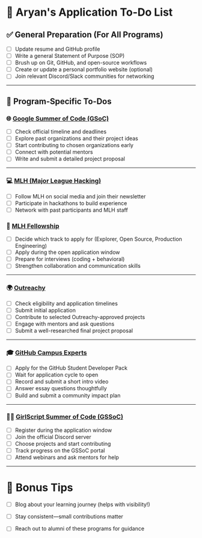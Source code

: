 # 🧠 Aryan's Application To-Do List

## ✅ General Preparation (For All Programs)
- [ ] Update resume and GitHub profile
- [ ] Write a general Statement of Purpose (SOP)
- [ ] Brush up on Git, GitHub, and open-source workflows
- [ ] Create or update a personal portfolio website (optional)
- [ ] Join relevant Discord/Slack communities for networking

---

## 🎯 Program-Specific To-Dos

### 🌐 [Google Summer of Code (GSoC)](https://summerofcode.withgoogle.com/)
- [ ] Check official timeline and deadlines
- [ ] Explore past organizations and their project ideas
- [ ] Start contributing to chosen organizations early
- [ ] Connect with potential mentors
- [ ] Write and submit a detailed project proposal

---

### 💻 [MLH (Major League Hacking)](https://mlh.io/)
- [ ] Follow MLH on social media and join their newsletter
- [ ] Participate in hackathons to build experience
- [ ] Network with past participants and MLH staff

### 🚀 [MLH Fellowship](https://fellowship.mlh.io/)
- [ ] Decide which track to apply for (Explorer, Open Source, Production Engineering)
- [ ] Apply during the open application window
- [ ] Prepare for interviews (coding + behavioral)
- [ ] Strengthen collaboration and communication skills

---

### 🌍 [Outreachy](https://www.outreachy.org/)
- [ ] Check eligibility and application timelines
- [ ] Submit initial application
- [ ] Contribute to selected Outreachy-approved projects
- [ ] Engage with mentors and ask questions
- [ ] Submit a well-researched final project proposal

---

### 🎓 [GitHub Campus Experts](https://education.github.com/campus_experts)
- [ ] Apply for the GitHub Student Developer Pack
- [ ] Wait for application cycle to open
- [ ] Record and submit a short intro video
- [ ] Answer essay questions thoughtfully
- [ ] Build and submit a community impact plan

---

### 👩‍💻 [GirlScript Summer of Code (GSSoC)](https://gssoc.girlscript.tech/)
- [ ] Register during the application window
- [ ] Join the official Discord server
- [ ] Choose projects and start contributing
- [ ] Track progress on the GSSoC portal
- [ ] Attend webinars and ask mentors for help

---

# 📝 Bonus Tips
- [ ] Blog about your learning journey (helps with visibility!)
- [ ] Stay consistent—small contributions matter
- [ ] Reach out to alumni of these programs for guidance

